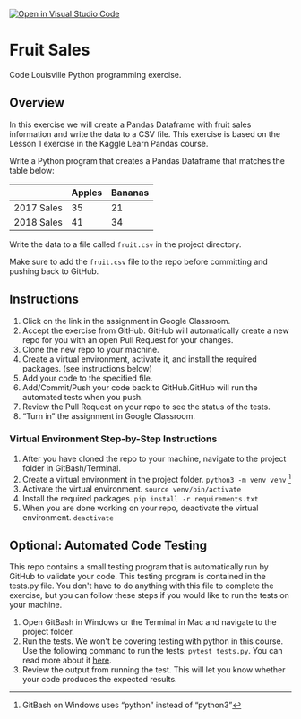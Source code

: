 [![Open in Visual Studio Code](https://classroom.github.com/assets/open-in-vscode-718a45dd9cf7e7f842a935f5ebbe5719a5e09af4491e668f4dbf3b35d5cca122.svg)](https://classroom.github.com/online_ide?assignment_repo_id=11754089&assignment_repo_type=AssignmentRepo)
# Fruit Sales

Code Louisville Python programming exercise.

## Overview

In this exercise we will create a Pandas Dataframe with fruit sales information
and write the data to a CSV file. This exercise is based on the Lesson 1 
exercise in the Kaggle Learn Pandas course. 

Write a Python program that creates a Pandas Dataframe that matches the table 
below:

| | Apples | Bananas |
| ----- | ----- | ----- |
| 2017 Sales | 35 | 21 |
| 2018 Sales | 41 | 34 |

Write the data to a file called `fruit.csv` in the project directory.

Make sure to add the `fruit.csv` file to the repo before committing and pushing
back to GitHub.

## Instructions

1. Click on the link in the assignment in Google Classroom.
1. Accept the exercise from GitHub. GitHub will automatically create a new repo 
for you with an open Pull Request for your changes.
1. Clone the new repo to your machine.
1. Create a virtual environment, activate it, and install the required packages. (see instructions below)
1. Add your code to the specified file.
1. Add/Commit/Push your code back to GitHub.GitHub will run the automated tests 
when you push.
1. Review the Pull Request on your repo to see the status of the tests.
1. “Turn in” the assignment in Google Classroom.


### Virtual Environment Step-by-Step Instructions

1. After you have cloned the repo to your machine, 
navigate to the project folder in GitBash/Terminal.
1. Create a virtual environment in the project folder. `python3 -m venv venv` [^1]
1. Activate the virtual environment. `source venv/bin/activate`
1. Install the required packages. `pip install -r requirements.txt`
1. When you are done working on your repo, deactivate the virtual environment. `deactivate`

[^1]: GitBash on Windows uses “python” instead of “python3”


## Optional: Automated Code Testing

This repo contains a small testing program that is automatically run by GitHub 
to validate your code. This testing program is contained in the tests.py file. 
You don't have to do anything with this file to complete the exercise, but 
you can follow these steps if you would like to run the tests on your machine.

1. Open GitBash in Windows or the Terminal in Mac and navigate to the project 
folder.
1. Run the tests. We won't be covering testing with python in this course. Use 
the following command to run the tests: `pytest tests.py`. You can read more 
about it [here](https://realpython.com/python-testing/).
1. Review the output from running the test. This will let you know whether your 
code produces the expected results.
